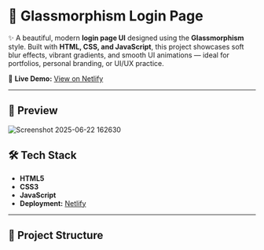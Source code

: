 # 🔐 Glassmorphism Login Page

✨ A beautiful, modern **login page UI** designed using the **Glassmorphism** style. Built with **HTML, CSS, and JavaScript**, this project showcases soft blur effects, vibrant gradients, and smooth UI animations — ideal for portfolios, personal branding, or UI/UX practice.

🔗 **Live Demo:** [View on Netlify](https://incandescent-gingersnap-0b6b7c.netlify.app/)

---

## 📸 Preview

![Screenshot 2025-06-22 162630](https://github.com/user-attachments/assets/0be1d901-1909-464b-a49d-ed244131921f)


## 🛠️ Tech Stack

- **HTML5**
- **CSS3**
- **JavaScript**
- **Deployment:** [Netlify](https://www.netlify.com/)

---

## 📁 Project Structure

